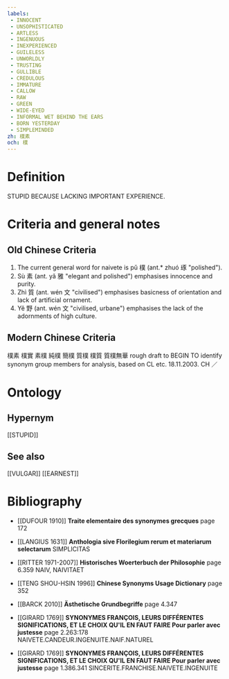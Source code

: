 ```yaml
---
labels: 
 - INNOCENT
 - UNSOPHISTICATED
 - ARTLESS
 - INGENUOUS
 - INEXPERIENCED
 - GUILELESS
 - UNWORLDLY
 - TRUSTING
 - GULLIBLE
 - CREDULOUS
 - IMMATURE
 - CALLOW
 - RAW
 - GREEN
 - WIDE-EYED
 - INFORMAL WET BEHIND THE EARS
 - BORN YESTERDAY
 - SIMPLEMINDED
zh: 樸素
och: 樸
---
```


# Definition
STUPID BECAUSE LACKING IMPORTANT EXPERIENCE.
# Criteria and general notes
## Old Chinese Criteria
1. The current general word for naivete is pǔ 樸 (ant.* zhuó 琢 "polished").
2. Sù 素 (ant. yǎ 雅 "elegant and polished") emphasises innocence and purity.
3. Zhì 質 (ant. wén 文 "civilised") emphasises basicness of orientation and lack of artificial ornament.
4. Yě 野 (ant. wén 文 "civilised, urbane") emphasises the lack of the adornments of high culture.
## Modern Chinese Criteria
樸素
樸實
素樸
純樸
簡樸
質樸
樸質
質樸無華
rough draft to BEGIN TO identify synonym group members for analysis, based on CL etc. 18.11.2003. CH ／
# Ontology

## Hypernym
[[STUPID]]
## See also
[[VULGAR]]
[[EARNEST]]
# Bibliography
- [[DUFOUR 1910]]
**Traite elementaire des synonymes grecques** page 172

- [[LANGIUS 1631]]
**Anthologia sive Florilegium rerum et materiarum selectarum** 
SIMPLICITAS
- [[RITTER 1971-2007]]
**Historisches Woerterbuch der Philosophie** page 6.359
NAIV, NAIVITAET
- [[TENG SHOU-HSIN 1996]]
**Chinese Synonyms Usage Dictionary** page 352

- [[BARCK 2010]]
**Ästhetische Grundbegriffe** page 4.347

- [[GIRARD 1769]]
**SYNONYMES FRANÇOIS, LEURS DIFFÉRENTES SIGNIFICATIONS, ET LE CHOIX QU'IL EN FAUT FAIRE Pour parler avec justesse** page 2.263:178
NAIVETE.CANDEUR.INGENUITE.NAIF.NATUREL
- [[GIRARD 1769]]
**SYNONYMES FRANÇOIS, LEURS DIFFÉRENTES SIGNIFICATIONS, ET LE CHOIX QU'IL EN FAUT FAIRE Pour parler avec justesse** page 1.386.341
SINCERITE.FRANCHISE.NAIVETE.INGENUITE